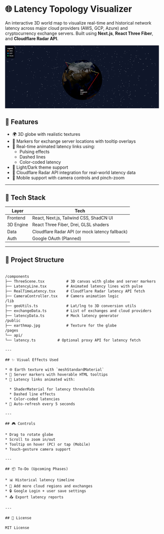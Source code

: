 # 🌐 Latency Topology Visualizer

An interactive 3D world map to visualize real-time and historical network latency across major cloud providers (AWS, GCP, Azure) and cryptocurrency exchange servers. Built using **Next.js**, **React Three Fiber**, and **Cloudflare Radar API**.

![Globe with latency lines](./public/Demo.png)

## 📸 Features

- 🌍 3D globe with realistic textures
- 📍 Markers for exchange server locations with tooltip overlays
- 🔄 Real-time animated latency links using:
  - Pulsing effects
  - Dashed lines
  - Color-coded latency
- 🎨 Light/Dark theme support
- 🔁 Cloudflare Radar API integration for real-world latency data
- 📱 Mobile support with camera controls and pinch-zoom

---

## 🚀 Tech Stack

| Layer     | Tech                                           |
|-----------|------------------------------------------------|
| Frontend  | React, Next.js, Tailwind CSS, ShadCN UI        |
| 3D Engine | React Three Fiber, Drei, GLSL shaders          |
| Data      | Cloudflare Radar API (or mock latency fallback)|
| Auth      | Google OAuth (Planned)                         |

---

## 🧱 Project Structure

```

/components
├── ThreeScene.tsx          # 3D canvas with globe and server markers
├── LatencyLine.tsx         # Animated latency lines with pulse
├── RealTimeLatency.tsx     # Cloudflare Radar latency API fetch
├── CameraController.tsx    # Camera animation logic
/lib
├── geoUtils.ts             # Lat/lng to 3D conversion utils
├── exchangeData.ts         # List of exchanges and cloud providers
├── latencyData.ts          # Mock latency generator
/public
├── earthmap.jpg            # Texture for the globe
/pages
└── api/
└── latency.ts          # Optional proxy API for latency fetch

---

## ✨ Visual Effects Used

* 🌐 Earth texture with `meshStandardMaterial`
* 📍 Server markers with hoverable HTML tooltips
* 🔁 Latency links animated with:

  * ShaderMaterial for latency thresholds
  * Dashed line effects
  * Color-coded latencies
* 🔄 Auto-refresh every 5 seconds

---

## 🎮 Controls

* Drag to rotate globe
* Scroll to zoom in/out
* Tooltip on hover (PC) or tap (Mobile)
* Touch-gesture camera support

---

## 📦 To-Do (Upcoming Phases)

* 📊 Historical latency timeline
* 📍 Add more cloud regions and exchanges
* 🔒 Google Login + user save settings
* 📤 Export latency reports

---

## 📄 License

MIT License
